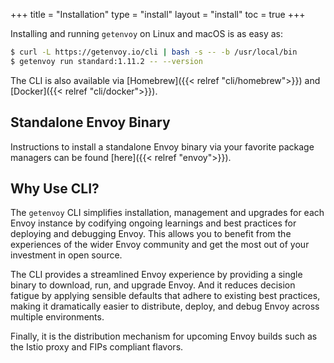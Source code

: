 +++
title = "Installation"
type = "install"
layout = "install"
toc = true
+++

Installing and running `getenvoy` on Linux and macOS is as easy as:

```sh
$ curl -L https://getenvoy.io/cli | bash -s -- -b /usr/local/bin
$ getenvoy run standard:1.11.2 -- --version
```

The CLI is also available via [Homebrew]({{< relref "cli/homebrew">}}) and [Docker]({{< relref "cli/docker">}}).

## Standalone Envoy Binary

Instructions to install a standalone Envoy binary via your favorite package managers can be found [here]({{< relref "envoy">}}).

## Why Use CLI?

The `getenvoy` CLI simplifies installation, management and upgrades for each Envoy instance by codifying ongoing learnings and best practices for deploying and debugging Envoy. This allows you to benefit from the experiences of the wider Envoy community and get the most out of your investment in open source.

The CLI provides a streamlined Envoy experience by providing a single binary to download, run, and upgrade Envoy. And it reduces decision fatigue by applying sensible defaults that adhere to existing best practices, making it dramatically easier to distribute, deploy, and debug Envoy across multiple environments.  

Finally, it is the distribution mechanism for upcoming Envoy builds such as the Istio proxy and FIPs compliant flavors.
